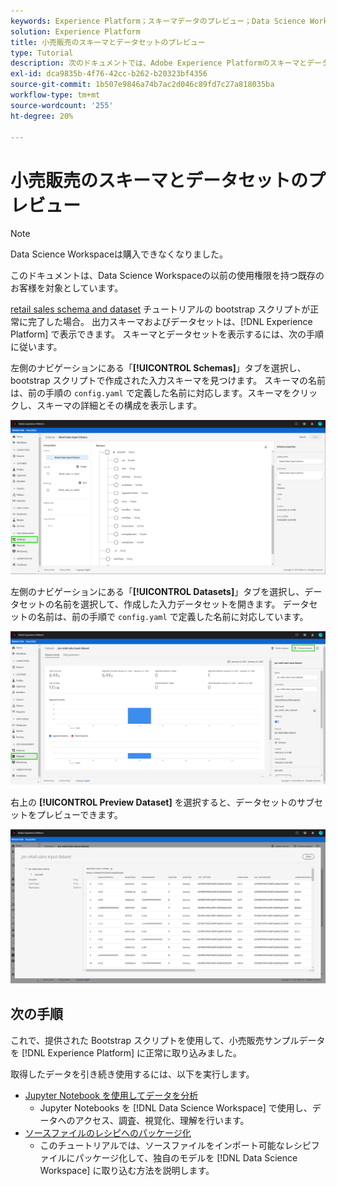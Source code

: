 ```yaml
---
keywords: Experience Platform；スキーマデータのプレビュー；Data Science Workspace；人気のトピック
solution: Experience Platform
title: 小売販売のスキーマとデータセットのプレビュー
type: Tutorial
description: 次のドキュメントでは、Adobe Experience Platformのスキーマとデータセットのプレビューの概要を説明します。
exl-id: dca9835b-4f76-42cc-b262-b20323bf4356
source-git-commit: 1b507e9846a74b7ac2d046c89fd7c27a818035ba
workflow-type: tm+mt
source-wordcount: '255'
ht-degree: 20%

---
```


# 小売販売のスキーマとデータセットのプレビュー

>[!NOTE]
>
>Data Science Workspaceは購入できなくなりました。
>
>このドキュメントは、Data Science Workspaceの以前の使用権限を持つ既存のお客様を対象としています。

[retail sales schema and dataset](./create-retails-sales-dataset.md) チュートリアルの bootstrap スクリプトが正常に完了した場合。 出力スキーマおよびデータセットは、[!DNL Experience Platform] で表示できます。 スキーマとデータセットを表示するには、次の手順に従います。

左側のナビゲーションにある「**[!UICONTROL Schemas]**」タブを選択し、bootstrap スクリプトで作成された入力スキーマを見つけます。 スキーマの名前は、前の手順の `config.yaml` で定義した名前に対応します。スキーマをクリックし、スキーマの詳細とその構成を表示します。

![](../images/models-recipes/access-data/schema.PNG)

左側のナビゲーションにある「**[!UICONTROL Datasets]**」タブを選択し、データセットの名前を選択して、作成した入力データセットを開きます。 データセットの名前は、前の手順で `config.yaml` で定義した名前に対応しています。

![](../images/models-recipes/access-data/dataset.PNG)

右上の **[!UICONTROL Preview Dataset]** を選択すると、データセットのサブセットをプレビューできます。

![](../images/models-recipes/access-data/preview.PNG)

## 次の手順

これで、提供された Bootstrap スクリプトを使用して、小売販売サンプルデータを [!DNL Experience Platform] に正常に取り込みました。

取得したデータを引き続き使用するには、以下を実行します。

- [Jupyter Notebook を使用してデータを分析](../jupyterlab/analyze-your-data.md)
   - Jupyter Notebooks を [!DNL Data Science Workspace] で使用し、データへのアクセス、調査、視覚化、理解を行います。
- [ソースファイルのレシピへのパッケージ化](./package-source-files-recipe.md)
   - このチュートリアルでは、ソースファイルをインポート可能なレシピファイルにパッケージ化して、独自のモデルを [!DNL Data Science Workspace] に取り込む方法を説明します。
